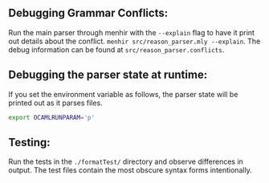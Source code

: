 Debugging Grammar Conflicts:
-------------------------
Run the main parser through menhir with the `--explain` flag to have it print out
details about the conflict.  `menhir src/reason_parser.mly --explain`. The debug 
information can be found at `src/reason_parser.conflicts`.

Debugging the parser state at runtime:
------------------------
If you set the environment variable as follows, the parser state will be printed out as it parses files.

```sh
export OCAMLRUNPARAM='p'
```

Testing:
------------------
Run the tests in the `./formatTest/` directory and observe differences in
output. The test files contain the most obscure syntax forms intentionally.

